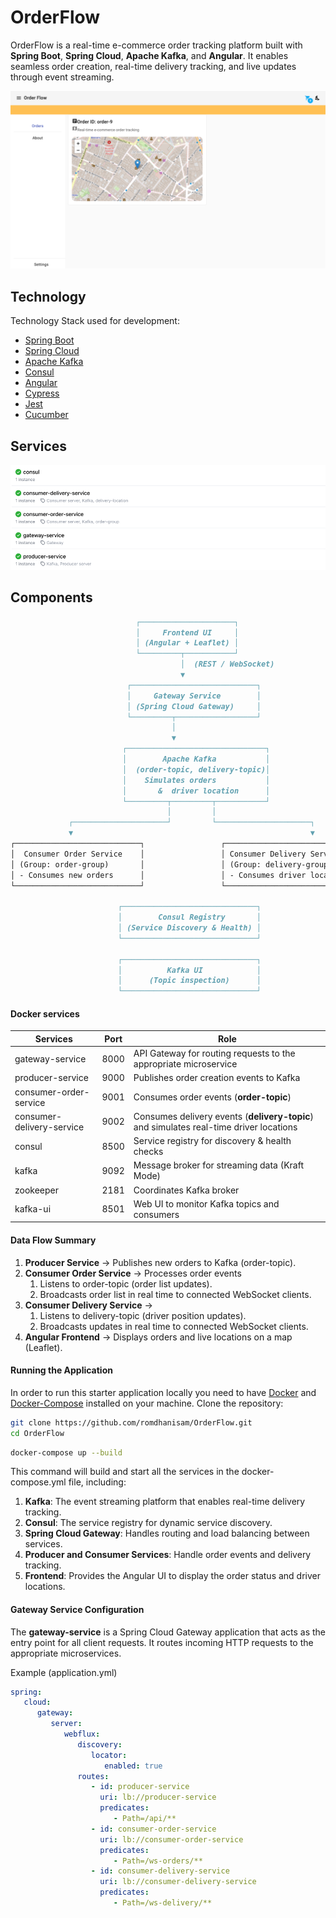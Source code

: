 # OrderFlow
OrderFlow is a real-time e-commerce order tracking platform built with **Spring Boot**, **Spring Cloud**, **Apache Kafka**, and **Angular**.
It enables seamless order creation, real-time delivery tracking, and live updates through event streaming.

![order](./order-flow-ui/docs/img_1.png "order")

## Technology

Technology Stack used for development:

* [Spring Boot](https://spring.io/projects/spring-boot)
* [Spring Cloud](https://spring.io/projects/spring-cloud)
* [Apache Kafka](https://kafka.apache.org/)
* [Consul](https://developer.hashicorp.com/consul)
* [Angular](https://angular.io/)
* [Cypress](https://docs.cypress.io/api/commands/url)
* [Jest](https://jestjs.io/)
* [Cucumber](https://cucumber.io/)


## Services
![Services](./service-registry/docs/img_1.png "Services")

## Components
```md
                            ┌─────────────────────┐
                            │     Frontend UI     │
                            │ (Angular + Leaflet) │
                            └─────────┬───────────┘
                                      │  (REST / WebSocket)
                                      ▼
                          ┌────────────────────────────┐
                          │     Gateway Service        │
                          │ (Spring Cloud Gateway)     │
                          └─────────┬──────────────────┘
                                    │
                                    ▼
                         ┌───────────────────────────────┐
                         │        Apache Kafka           │
                         │  (order-topic, delivery-topic)│
                         │    Simulates orders           │
                         │       &  driver location      │
                         └─────────┬─────────┬───────────┘
                                   │         │
             ┌─────────────────────┘         └─────────────────────┐
             ▼                                                     ▼
┌────────────────────────────┐                 ┌────────────────────────────┐
│  Consumer Order Service    │                 │ Consumer Delivery Service  │
│ (Group: order-group)       │                 │ (Group: delivery-group)    │
│ - Consumes new orders      │                 │ - Consumes driver location │
└────────────────────────────┘                 └────────────────────────────┘

                        ┌──────────────────────────────┐
                        │        Consul Registry       │
                        │ (Service Discovery & Health) │
                        └──────────────────────────────┘

                        ┌──────────────────────────────┐
                        │          Kafka UI            │
                        │      (Topic inspection)      │
                        └──────────────────────────────┘

```

#### Docker services

| Services                   | Port | Role                                                                                    |
|----------------------------|------|-----------------------------------------------------------------------------------------|
| gateway-service            | 8000 | API Gateway for routing requests to the appropriate microservice                        |
| producer-service           | 9000 | Publishes order creation events to Kafka                                                |
| consumer-order-service     | 9001 | Consumes order events (**order-topic**)                                                 |
| consumer-delivery-service  | 9002 | Consumes delivery events (**delivery-topic**) and simulates real-time driver locations  |
| consul                     | 8500 | Service registry for discovery & health checks                                          |
| kafka                      | 9092 | Message broker for streaming data (Kraft Mode)                                          |
| zookeeper                  | 2181 | Coordinates Kafka broker                                                                |
| kafka-ui                   | 8501 | Web UI to monitor Kafka topics and consumers                                            |

#### Data Flow Summary

1. **Producer Service** → Publishes new orders to Kafka (order-topic). 
2. **Consumer Order Service** → Processes order events
   1. Listens to order-topic (order list updates).
   2. Broadcasts order list in real time to connected WebSocket clients.
3. **Consumer Delivery Service** → 
    1. Listens to delivery-topic (driver position updates). 
    2. Broadcasts updates in real time to connected WebSocket clients. 
4. **Angular Frontend** → Displays orders and live locations on a map (Leaflet).

#### Running the Application
In order to run this starter application locally you need to have [Docker](https://www.docker.com/) and [Docker-Compose](https://docs.docker.com/compose/install/) installed on your machine.
Clone the repository:
```bash
git clone https://github.com/romdhanisam/OrderFlow.git
cd OrderFlow
```
```bash
docker-compose up --build
```
This command will build and start all the services in the docker-compose.yml file, including:

1. **Kafka**: The event streaming platform that enables real-time delivery tracking. 
2. **Consul**: The service registry for dynamic service discovery. 
3. **Spring Cloud Gateway**: Handles routing and load balancing between services. 
4. **Producer and Consumer Services**: Handle order events and delivery tracking. 
5. **Frontend**: Provides the Angular UI to display the order status and driver locations.

#### Gateway Service Configuration

The **gateway-service** is a Spring Cloud Gateway application that acts as the entry point for all client requests. 
It routes incoming HTTP requests to the appropriate microservices.

Example (application.yml)
```yaml
spring:
   cloud:
      gateway:
         server:
            webflux:
               discovery:
                  locator:
                     enabled: true
               routes:
                  - id: producer-service
                    uri: lb://producer-service
                    predicates:
                       - Path=/api/**
                  - id: consumer-order-service
                    uri: lb://consumer-order-service
                    predicates:
                       - Path=/ws-orders/**
                  - id: consumer-delivery-service
                    uri: lb://consumer-delivery-service
                    predicates:
                       - Path=/ws-delivery/**
```
